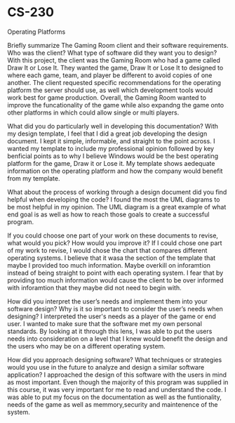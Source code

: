 # CS-230
Operating Platforms

Briefly summarize The Gaming Room client and their software requirements. Who was the client? What type of software did they want you to design? With this project, the client was the Gaming Room who had a game called Draw It or Lose It. They wanted the game, Draw It or Lose It to designed to where each game, team, and player be different to avoid copies of one another. The client requested specific recommendations for the operating platform the server should use, as well which development tools would work best for game production. Overall, the Gaming Room wanted to improve the funcationality of the game while also expandng the game onto other platforms in which could allow single or multi players. 

What did you do particularly well in developing this documentation? With my design template, I feel that I did a great job developing the design document. I kept it simple, informable, and straight to the point across. I wanted my template to include my professional opinion followed by key benficial points as to why I believe Windows would be the best operating platform for the game, Draw it or Lose it. My template shows aedequate information on the operating platform and how the company would benefit from my template.

What about the process of working through a design document did you find helpful when developing the code? I found the most the UML diagrams to be most helpful in my opinion. The UML diagram is a great example of what end goal is as well as how to reach those goals to create a successful program. 

If you could choose one part of your work on these documents to revise, what would you pick? How would you improve it? If I could chose one part of my work to revise, I would chose the chart that compares different operating systems. I believe that it wasa the section of the template that maybe I provided too much information. Maybe overkill on inforamtion instead of being straight to point with each operating system. I fear that by providing too much information would cause the client to be over informed with inforamtion that they maybe did not need to begin with.

How did you interpret the user’s needs and implement them into your software design? Why is it so important to consider the user’s needs when designing? I interpreted the user's needs as a player of the game or end user. I wanted to make sure that the software met my own personal standards. By looking at it through this lens, I was able to put the users needs into consideration on a level that I knew would benefit the design and the users who may be on a different operating system.

How did you approach designing software? What techniques or strategies would you use in the future to analyze and design a similar software application? I approached the design of this software with the users in mind as most important. Even though the majority of this program was supplied in this course, it was very important for me to read and understand the code. I was able to put my focus on the documentation as well as the funtionality, needs of the game as well as memmory,security and maintenence of the system.
